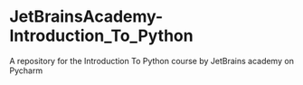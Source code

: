 # JetBrainsAcademy-Introduction_To_Python
 A repository for the Introduction To Python course by JetBrains academy on Pycharm
